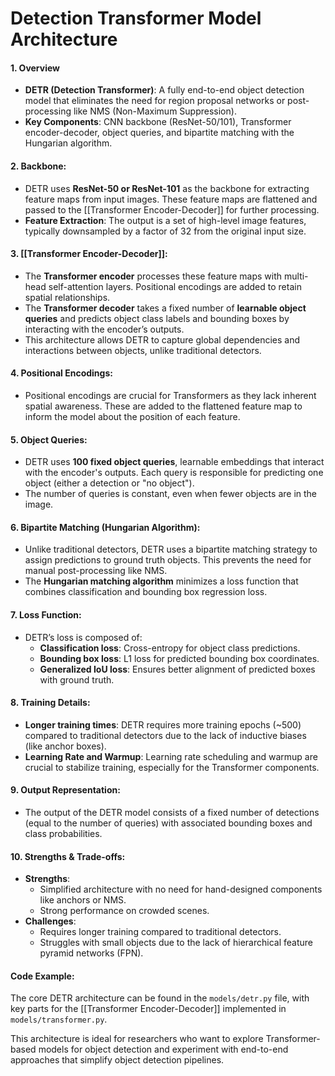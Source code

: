 # Detection Transformer Model Architecture

#### **1. Overview**
   - **DETR (Detection Transformer)**: A fully end-to-end object detection model that eliminates the need for region proposal networks or post-processing like NMS (Non-Maximum Suppression).
   - **Key Components**: CNN backbone (ResNet-50/101), Transformer encoder-decoder, object queries, and bipartite matching with the Hungarian algorithm.

#### **2. Backbone:**
   - DETR uses **ResNet-50 or ResNet-101** as the backbone for extracting feature maps from input images. These feature maps are flattened and passed to the [[Transformer Encoder-Decoder]] for further processing.
   - **Feature Extraction**: The output is a set of high-level image features, typically downsampled by a factor of 32 from the original input size. 

#### **3. [[Transformer Encoder-Decoder]]:**
   - The **Transformer encoder** processes these feature maps with multi-head self-attention layers. Positional encodings are added to retain spatial relationships.
   - The **Transformer decoder** takes a fixed number of **learnable object queries** and predicts object class labels and bounding boxes by interacting with the encoder’s outputs.
   - This architecture allows DETR to capture global dependencies and interactions between objects, unlike traditional detectors.

#### **4. Positional Encodings:**
   - Positional encodings are crucial for Transformers as they lack inherent spatial awareness. These are added to the flattened feature map to inform the model about the position of each feature.

#### **5. Object Queries:**
   - DETR uses **100 fixed object queries**, learnable embeddings that interact with the encoder's outputs. Each query is responsible for predicting one object (either a detection or "no object").
   - The number of queries is constant, even when fewer objects are in the image.

#### **6. Bipartite Matching (Hungarian Algorithm):**
   - Unlike traditional detectors, DETR uses a bipartite matching strategy to assign predictions to ground truth objects. This prevents the need for manual post-processing like NMS.
   - The **Hungarian matching algorithm** minimizes a loss function that combines classification and bounding box regression loss.

#### **7. Loss Function:**
   - DETR’s loss is composed of:
     - **Classification loss**: Cross-entropy for object class predictions.
     - **Bounding box loss**: L1 loss for predicted bounding box coordinates.
     - **Generalized IoU loss**: Ensures better alignment of predicted boxes with ground truth.

#### **8. Training Details:**
   - **Longer training times**: DETR requires more training epochs (~500) compared to traditional detectors due to the lack of inductive biases (like anchor boxes).
   - **Learning Rate and Warmup**: Learning rate scheduling and warmup are crucial to stabilize training, especially for the Transformer components.

#### **9. Output Representation:**
   - The output of the DETR model consists of a fixed number of detections (equal to the number of queries) with associated bounding boxes and class probabilities.

#### **10. Strengths & Trade-offs:**
   - **Strengths**:
     - Simplified architecture with no need for hand-designed components like anchors or NMS.
     - Strong performance on crowded scenes.
   - **Challenges**:
     - Requires longer training compared to traditional detectors.
     - Struggles with small objects due to the lack of hierarchical feature pyramid networks (FPN).

#### **Code Example:**
   The core DETR architecture can be found in the `models/detr.py` file, with key parts for the [[Transformer Encoder-Decoder]] implemented in `models/transformer.py`.

This architecture is ideal for researchers who want to explore Transformer-based models for object detection and experiment with end-to-end approaches that simplify object detection pipelines.
